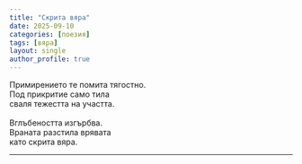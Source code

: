 ```yaml
---
title: "Скрита вяра"
date: 2025-09-10
categories: [поезия]
tags: [вяра]
layout: single
author_profile: true
---
```


<div class="poem3">

Примирението те помита тягостно. <br/>
Под прикритие само тила<br/>
сваля тежестта на участта.<br/>
<br/>
Вглъбеността изгърбва.<br/>
Враната разстила врявата<br/>
като скрита вяра.<br/>
<hr/>
</div>